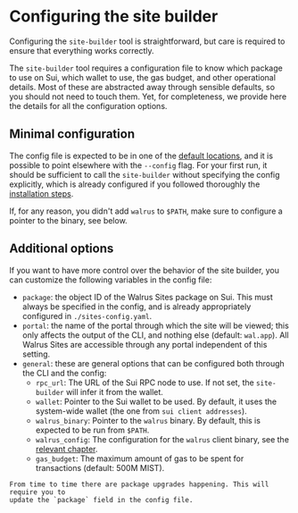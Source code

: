 # Configuring the site builder

Configuring the `site-builder` tool is straightforward, but care is required to ensure that
everything works correctly.

The `site-builder` tool requires a configuration file to know which package to use on Sui, which
wallet to use, the gas budget, and other operational details. Most of these are abstracted away
through sensible defaults, so you should not need to touch them. Yet, for completeness, we provide
here the details for all the configuration options.

## Minimal configuration

The config file is expected to be in one of the [default
locations](../usage/started.md#config-custom-path), and it is possible to point elsewhere with the
`--config` flag. For your first run, it should be sufficient to call the `site-builder` without
specifying the config explicitly, which is already configured if you followed thoroughly the
[installation steps](./tutorial-install.md#configuration).

If, for any reason, you didn't add `walrus` to `$PATH`, make sure to configure a pointer to the
binary, see below.

## Additional options

If you want to have more control over the behavior of the site builder, you can customize the
following variables in the config file:

- `package`: the object ID of the Walrus Sites package on Sui. This must always be specified in the
  config, and is already appropriately configured in `./sites-config.yaml`.
- `portal`: the name of the portal through which the site will be viewed; this only affects the
  output of the CLI, and nothing else (default: `wal.app`). All Walrus Sites are accessible
  through any portal independent of this setting.
- `general`: these are general options that can be configured both through the CLI and the config:
  - `rpc_url`: The URL of the Sui RPC node to use. If not set, the `site-builder` will infer it from
    the wallet.
  - `wallet`: Pointer to the Sui wallet to be used. By default, it uses the system-wide wallet (the
    one from `sui client addresses`).
  - `walrus_binary`: Pointer to the `walrus` binary. By default, this is expected to be run from
    `$PATH`.
  - `walrus_config`: The configuration for the `walrus` client binary, see the [relevant
    chapter](../usage/started.md).
  - `gas_budget`: The maximum amount of gas to be spent for transactions (default: 500M MIST).

```admonish note
From time to time there are package upgrades happening. This will require you to
update the `package` field in the config file.
```
